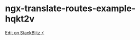 # ngx-translate-routes-example-hqkt2v

[Edit on StackBlitz ⚡️](https://stackblitz.com/edit/ngx-translate-routes-example-hqkt2v)